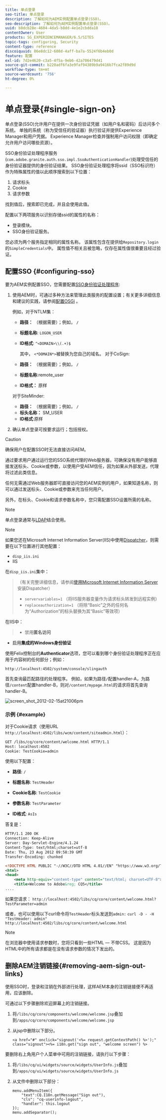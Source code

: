 ```yaml
---
title: 单点登录
seo-title: 单点登录
description: 了解如何为AEM实例配置单点登录(SSO)。
seo-description: 了解如何为AEM实例配置单点登录(SSO)。
uuid: b8dcb28e-4604-4da5-b8dd-4e1e2cbdda18
contentOwner: User
products: SG_EXPERIENCEMANAGER/6.5/SITES
topic-tags: configuring, Security
content-type: reference
discoiquuid: 86e8dc12-608d-4aff-ba7a-5524f6b4eb0d
feature: 配置
exl-id: 7d2e4620-c3a5-4f5a-9eb6-42a706479d41
source-git-commit: b220adf6fa3e9faf94389b9a9416b7fca2f89d9d
workflow-type: tm+mt
source-wordcount: '756'
ht-degree: 0%

---
```


# 单点登录{#single-sign-on}

单点登录(SSO)允许用户在提供一次身份验证凭据（如用户名和密码）后访问多个系统。 单独的系统（称为受信任的验证器）执行验证并提供Experience Manager和用户凭据。 Experience Manager检查并强制用户访问权限（即确定允许用户访问哪些资源）。

SSO身份验证处理程序服务(`com.adobe.granite.auth.sso.impl.SsoAuthenticationHandler`)处理受信任的身份验证器提供的身份验证结果。 SSO身份验证处理程序将ssid（SSO标识符）作为特殊属性的值以此顺序搜索到以下位置：

1. 请求标头
1. Cookie
1. 请求参数

找到值后，搜索即已完成，并且会使用此值。

配置以下两项服务以识别存储ssid的属性的名称：

* 登录模块。
* SSO身份验证服务。

您必须为两个服务指定相同的属性名称。 该属性包含在提供给`Repository.login`的`SimpleCredentials`中。 属性值不相关且被忽略，仅存在属性值很重要且经过验证。

## 配置SSO {#configuring-sso}

要为AEM实例配置SSO，您需要配置[SSO身份验证处理程序](/help/sites-deploying/osgi-configuration-settings.md#adobegranitessoauthenticationhandler):

1. 使用AEM时，可通过多种方法来管理此类服务的配置设置；有关更多详细信息和建议的实践，请参阅[配置OSGi](/help/sites-deploying/configuring-osgi.md) 。

   例如，对于NTLM集：

   * **路径：** （根据需要）；例如，  `/`
   * **标题名称**:  `LOGON_USER`
   * **ID格式**:  `^<DOMAIN>\\(.+)$`

      其中， `<*DOMAIN*>`被替换为您自己的域名。
   对于CoSign:

   * **路径：** （根据需要）；例如，  `/`
   * **标题名称**:remote_user
   * **ID格式：** 原样

   对于SiteMinder:

   * **路径：** （根据需要）；例如，  `/`
   * **标头名称：** SM_USER
   * **ID格式**:原样



1. 确认单点登录可按要求运行；包括授权。

>[!CAUTION]
>
>确保用户在配置SSO时无法直接访问AEM。
>
>通过要求用户通过运行您的SSO系统代理的Web服务器，可确保没有用户能够直接发送标头、Cookie或参数，以使用户受AEM信任，因为如果从外部发送，代理将过滤此类信息。
>
>任何无需通过Web服务器即可直接访问您的AEM实例的用户，如果知道名称，则可以通过发送标头、Cookie或参数来充当任何用户。
>
>另外，在标头、Cookie和请求参数名称中，您只需配置SSO设置所需的名称。


>[!NOTE]
>
>单点登录通常与[LDAP](/help/sites-administering/ldap-config.md)结合使用。

>[!NOTE]
>
>如果您还在Microsoft Internet Information Server(IIS)中使用[Dispatcher](https://helpx.adobe.com/experience-manager/dispatcher/using/dispatcher.html)，则需要在以下位置进行其他配置：
>
>* `disp_iis.ini`
>* IIS

>
>
在`disp_iis.ini`集中：
>（有关完整详细信息，请参阅[使用Microsoft Internet Information Server](https://helpx.adobe.com/experience-manager/dispatcher/using/dispatcher-install.html#microsoft-internet-information-server)安装Dispatcher）
>
>* `servervariables=1` （将IIS服务器变量作为请求标头转发到远程实例）
>* `replaceauthorization=1` （将除“Basic”之外的任何名为“Authorization”的标头替换为其“Basic”等效项）

>
>
在IIS中：
>
>* 禁用&#x200B;**匿名访问**
   >
   >
* 启用&#x200B;**集成的Windows身份验证**

>



使用Felix控制台的&#x200B;**Authenticator**&#x200B;选项，您可以看到哪个身份验证处理程序正在应用于内容树的任何部分；例如：

`http://localhost:4502/system/console/slingauth`

首先查询最匹配路径的处理程序。 例如，如果为路径`/`配置handler-A，为路径`/content`配置handler-B，则对`/content/mypage.html`的请求将首先查询handler-B。

![screen_shot_2012-02-15at21006pm](assets/screen_shot_2012-02-15at21006pm.png)

### 示例 {#example}

对于Cookie请求（使用URL `http://localhost:4502/libs/wcm/content/siteadmin.html`）：

```xml
GET /libs/cq/core/content/welcome.html HTTP/1.1
Host: localhost:4502
Cookie: TestCookie=admin
```

使用以下配置：

* **路径**: `/`

* **标题名称**:  `TestHeader`

* **Cookie名称**:  `TestCookie`

* **参数名称**:  `TestParameter`

* **ID格式**:  `AsIs`

答复是：

```xml
HTTP/1.1 200 OK
Connection: Keep-Alive
Server: Day-Servlet-Engine/4.1.24
Content-Type: text/html;charset=utf-8
Date: Thu, 23 Aug 2012 09:58:39 GMT
Transfer-Encoding: chunked

<!DOCTYPE HTML PUBLIC "-//W3C//DTD HTML 4.01//EN" "https://www.w3.org/TR/html4/strict.dtd">
<html>
<head>
    <meta http-equiv="content-type" content="text/html; charset=UTF-8">
    <title>Welcome to Adobe&reg; CQ5</title>
....
```

如果您请求：
`http://localhost:4502/libs/cq/core/content/welcome.html?TestParameter=admin`

或者，也可以使用以下curl命令将`TestHeader`标头发送到`admin:`
`curl -D - -H "TestHeader: admin" http://localhost:4502/libs/cq/core/content/welcome.html`

>[!NOTE]
>
>在浏览器中使用请求参数时，您将只看到一些HTML — 不带CSS。 这是因为HTML中的所有请求都是在没有请求参数的情况下发出的。

## 删除AEM注销链接{#removing-aem-sign-out-links}

使用SSO时，登录和注销在外部进行处理，这样AEM本身的注销链接便不再适用，应该删除。

可通过以下步骤删除欢迎屏幕上的注销链接。

1. 将`/libs/cq/core/components/welcome/welcome.jsp`叠加到`/apps/cq/core/components/welcome/welcome.jsp`
1. 从jsp中删除以下部分。

   `<a href="#" onclick="signout('<%= request.getContextPath() %>');" class="signout"><%= i18n.get("sign out", "welcome screen") %>`

要删除右上角用户个人菜单中可用的注销链接，请执行以下步骤：

1. 将`/libs/cq/ui/widgets/source/widgets/UserInfo.js`叠加到`/apps/cq/ui/widgets/source/widgets/UserInfo.js`

1. 从文件中删除以下部分：

   ```
   menu.addMenuItem({
       "text":CQ.I18n.getMessage("Sign out"),
       "cls": "cq-userinfo-logout",
       "handler": this.logout
   });
   menu.addSeparator();
   ```
